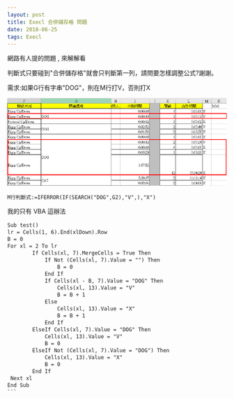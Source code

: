 ```yaml
---
layout: post
title: Execl 合併儲存格 問題
date: 2018-06-25
tags: Execl
---
```

網路有人提的問題 , 來解解看

判斷式只要碰到"合併儲存格"就會只判斷第一列，請問要怎樣調整公式?謝謝。

需求:如果G行有字串"DOG"，則在M行打V，否則打X

<img src="/images/posts/Execl/p20.png">

```
M行判斷式:=IFERROR(IF(SEARCH("DOG",G2),"V",),"X")
```

我的只有  VBA 這辦法

````
Sub test()
lr = Cells(1, 6).End(xlDown).Row
B = 0
For xl = 2 To lr
        If Cells(xl, 7).MergeCells = True Then
            If Not (Cells(xl, 7).Value = "") Then
                B = 0
            End If
            If Cells(xl - B, 7).Value = "DOG" Then
                Cells(xl, 13).Value = "V"
                B = B + 1
            Else
                Cells(xl, 13).Value = "X"
                B = B + 1
            End If
        ElseIf Cells(xl, 7).Value = "DOG" Then
            Cells(xl, 13).Value = "V"
            B = 0
        ElseIf Not (Cells(xl, 7).Value = "DOG") Then
            Cells(xl, 13).Value = "X"
            B = 0
        End If
 Next xl
End Sub
```
